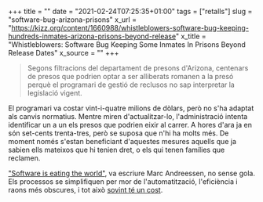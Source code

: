 +++
title = ""
date = "2021-02-24T07:25:35+01:00"
tags = ["retalls"]
slug = "software-bug-arizona-prisons"
x_url = "https://kjzz.org/content/1660988/whistleblowers-software-bug-keeping-hundreds-inmates-arizona-prisons-beyond-release"
x_title = "Whistleblowers: Software Bug Keeping Some Inmates In Prisons Beyond Release Dates"
x_source = ""
+++


> Segons filtracions del departament de presons d'Arizona, centenars de presos que podrien optar a ser alliberats romanen a la presó perquè el programari de gestió de reclusos no sap interpretar la legislació vigent.

El programari va costar vint-i-quatre milions de dòlars, però no s'ha adaptat als canvis normatius. Mentre miren d'actualitzar-lo, l'administració intenta identificar un a un els presos que podrien eixir al carrer. A hores d'ara ja en són set-cents trenta-tres, però se suposa que n'hi ha molts més. De moment només s'estan beneficiant d'aquestes mesures aquells que ja sabien ells mateixos que hi tenien dret, o els qui tenen famílies que reclamen.

["Software is eating the world"](https://genius.com/Marc-andreessen-why-software-is-eating-the-world-annotated), va escriure Marc Andreessen, no sense gola. Els processos se simplifiquen per mor de l'automatització, l'eficiència i raons més obscures, i tot això [sovint té un cost](/2019/09/19/software-didnt-adapt.html).

